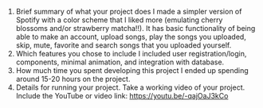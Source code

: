 1. Brief summary of what your project does
   I made a simpler version of Spotify with a color scheme that I liked more (emulating cherry blossoms and/or strawberry matcha!!). It has basic functionality of being
   able to make an account, upload songs, play the songs you uploaded, skip, mute, favorite and search songs that you uploaded yourself. 
2. Which features you chose to include
   I included user registration/login, components, minimal animation, and integration with database. 
3. How much time you spent developing this project
   I ended up spending around 15-20 hours on the project.
4. Details for running your project.
  Take a working video of your project. Include the YouTube or video link:
  https://youtu.be/-qajOaJ3kCo

